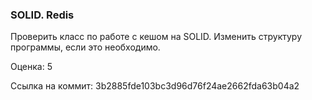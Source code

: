 ### SOLID. Redis

Проверить класс по работе с кешом на SOLID. Изменить структуру программы, если это необходимо.

Оценка: 5

Ссылка на коммит: 3b2885fde103bc3d96d76f24ae2662fda63b04a2
